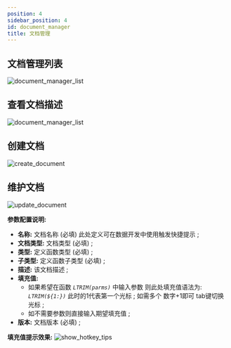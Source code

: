 ```yaml
---
position: 4
sidebar_position: 4
id: document_manager
title: 文档管理
---
```



## 文档管理列表

![document_manager_list](http://www.aiwenmo.com/dinky/docs/test/zczx01.jpg)

## 查看文档描述

![document_manager_list](http://www.aiwenmo.com/dinky/docs/test/zczx02.jpg)

## 创建文档

![create_document](http://www.aiwenmo.com/dinky/docs/test/zczx03.jpg)

## 维护文档

![update_document](http://www.aiwenmo.com/dinky/docs/test/zczx04.jpg)

**参数配置说明:**

- **名称:** 文档名称 (必填) 此处定义可在数据开发中使用触发快捷提示 ;
- **文档类型:** 文档类型 (必填) ;
- **类型:** 定义函数类型 (必填) ;
- **子类型:** 定义函数子类型 (必填) ;
- **描述:** 该文档描述  ;
- **填充值:**
  - 如果希望在函数 _`LTRIM(parms)`_ 中输入参数 则此处填充值语法为: _`LTRIM(${1:})`_  此时的1代表第一个光标 ; 如需多个 数字+1即可 tab键切换光标 ;
  - 如不需要参数则直接输入期望填充值 ;
- **版本:** 文档版本 (必填) ;

**填充值提示效果:**
![show_hotkey_tips](http://www.aiwenmo.com/dinky/docs/zh-CN/administrator_guide/register_center/document_manager/show_hotkey_tips.png)
